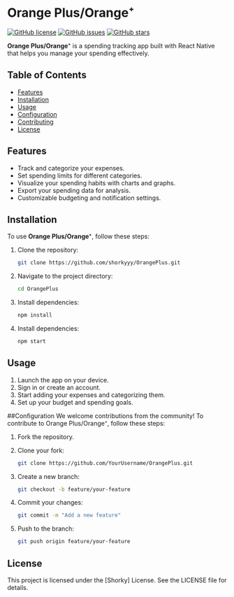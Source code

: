 # Orange Plus/Orange⁺

[![GitHub license](https://img.shields.io/github/license/shorkyyy/OrangePlus)](https://github.com/shorkyyy/OrangePlus/blob/main/LICENSE)
[![GitHub issues](https://img.shields.io/github/issues/shorkyyy/OrangePlus)](https://github.com/shorkyyy/OrangePlus/issues)
[![GitHub stars](https://img.shields.io/github/stars/shorkyyy/OrangePlus)](https://github.com/shorkyyy/OrangePlus/stargazers)


**Orange Plus/Orange⁺** is a spending tracking app built with React Native that helps you manage your spending effectively.

## Table of Contents

- [Features](#features)
- [Installation](#installation)
- [Usage](#usage)
- [Configuration](#configuration)
- [Contributing](#contributing)
- [License](#license)

## Features

- Track and categorize your expenses.
- Set spending limits for different categories.
- Visualize your spending habits with charts and graphs.
- Export your spending data for analysis.
- Customizable budgeting and notification settings.

## Installation

To use **Orange Plus/Orange⁺**, follow these steps:

1. Clone the repository:

   ```bash
   git clone https://github.com/shorkyyy/OrangePlus.git

2. Navigate to the project directory:
   
   ```bash
   cd OrangePlus

3. Install dependencies:
   
   ```bash
   npm install

3. Install dependencies:
   ```bash
   npm start

## Usage
1. Launch the app on your device.
2. Sign in or create an account.
3. Start adding your expenses and categorizing them.
4. Set up your budget and spending goals.

##Configuration
We welcome contributions from the community! To contribute to Orange Plus/Orange⁺, follow these steps:

1. Fork the repository.

2. Clone your fork:
   ```bash
   git clone https://github.com/YourUsername/OrangePlus.git
   
3. Create a new branch:
   ```bash
   git checkout -b feature/your-feature
   
4. Commit your changes:
   ```bash
   git commit -m "Add a new feature"

5. Push to the branch:
   ```bash
   git push origin feature/your-feature

## License

This project is licensed under the [Shorky] License. See the LICENSE file for details.
